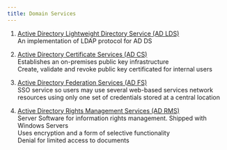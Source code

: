 ```yaml
---
title: Domain Services
---
```


1. <u>Active Directory Lightweight Directory Service (AD LDS)</u>  
   An implementation of LDAP protocol for AD DS

2. <u>Active Directory Certificate Services (AD CS)</u>  
   Establishes an on-premises public key infrastructure  
   Create, validate and revoke public key certificated for internal users

3. <u>Active Directory Federation Services (AD FS)</u>  
   SSO service so users may use several web-based services network resources using only one set of credentials stored at a central location

4. <u>Active Directory Rights Management Services (AD RMS)</u>  
   Server Software for information rights management. Shipped with Windows Servers  
   Uses encryption and a form of selective functionality  
   Denial for limited access to documents